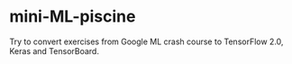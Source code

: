 # mini-ML-piscine

Try to convert exercises from Google ML crash course to TensorFlow 2.0, Keras and TensorBoard.
